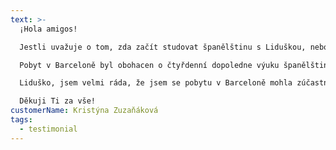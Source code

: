 ```yaml
---
text: >-
  ¡Hola amigos! 

  Jestli uvažuje o tom, zda začít studovat španělštinu s Liduškou, nebo zda s ní jet na nějaký studijně-poznávací výlet do Španělska, udělejte obojí! Náhodou jsem na ni narazila před několika měsíci na Facebooku a po poměrně dlouhém přemýšlení jsem se rozhodla zúčastnit se pobytu v Barceloně, který organizovala. Byla jsem v šoku. Ochotnějšího, milejšího a empatičtějšího člověka najdete jen velmi těžko… Celý pobyt byl perfektně zorganizován, naplánován a vymyšlen do nejmenšího detailu. Nadto byla Lída schopná reagovat na individuální potřeby všech zúčastněných a doslova a do písmene plnit vše, co nás zrovna napadlo… Bravurně si byla schopna poradit také s technickými problémy, které nás dostihly například při prohlídce jedné z katedrál v Barceloně. Po celou dobu pobytu ji neopustil úsměv na tváři a všem nám tak dokázala vytvořit nezapomenutelný zážitek. 

  Pobyt v Barceloně byl obohacen o čtyřdenní dopoledne výuku španělštiny. Lída má skutečně cit pro tento jazyk, má bohaté zkušenosti a díky velkému množství různorodých aktivit a prostoru na mluvení ve dvojicích nebo menších skupinkách jsme se mohli všichni rozmluvit (a následně vše aplikovat do praxe v ulicích Barcelony). Bylo neuvěřitelné, jak Lída zvládla zapojit do výukových bloků studenty se základními znalostmi jazyka zároveň s pokročilejšími studenty. Na hodinách byla vždy pohodová a přátelská atmosféra, neboť (jak nám Lída kladla na srdce) když je mozek ve stresu, nemůže se naučit nic nového. Mě osobně Lída naučila množství praktických frází a trpělivě a (konečně systematicky) mi dokázala vysvětlit rozdíly (a způsoby použití) minulých časů ve španělštině. 

  Liduško, jsem velmi ráda, že jsem se pobytu v Barceloně mohla zúčastnit a poznat Tě. Na všechny další španělské pobyty vždy nabízej o jedno místo méně, protože já budu rozhodně Tvým dlouhodobým klientem! ♥️♥️

  Děkuji Ti za vše!
customerName: Kristýna Zuzaňáková
tags:
  - testimonial
---
```

